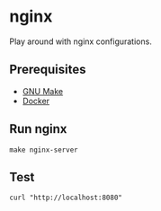 # nginx

Play around with nginx configurations.

## Prerequisites

 - [GNU Make](https://www.gnu.org/software/make/)
 - [Docker](https://www.docker.com/)

## Run nginx

```console
make nginx-server
```

## Test

```console
curl "http://localhost:8080"
```
